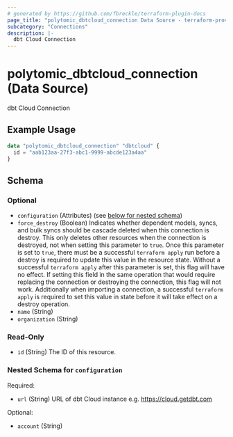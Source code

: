 ```yaml
---
# generated by https://github.com/fbreckle/terraform-plugin-docs
page_title: "polytomic_dbtcloud_connection Data Source - terraform-provider-polytomic"
subcategory: "Connections"
description: |-
  dbt Cloud Connection
---
```


# polytomic_dbtcloud_connection (Data Source)

dbt Cloud Connection

## Example Usage

```terraform
data "polytomic_dbtcloud_connection" "dbtcloud" {
  id = "aab123aa-27f3-abc1-9999-abcde123a4aa"
}
```

<!-- schema generated by tfplugindocs -->
## Schema

### Optional

- `configuration` (Attributes) (see [below for nested schema](#nestedatt--configuration))
- `force_destroy` (Boolean) Indicates whether dependent models, syncs, and bulk syncs should be cascade deleted when this connection is destroy. This only deletes other resources when the connection is destroyed, not when setting this parameter to `true`. Once this parameter is set to `true`, there must be a successful `terraform apply` run before a destroy is required to update this value in the resource state. Without a successful `terraform apply` after this parameter is set, this flag will have no effect. If setting this field in the same operation that would require replacing the connection or destroying the connection, this flag will not work. Additionally when importing a connection, a successful `terraform apply` is required to set this value in state before it will take effect on a destroy operation.
- `name` (String)
- `organization` (String)

### Read-Only

- `id` (String) The ID of this resource.

<a id="nestedatt--configuration"></a>
### Nested Schema for `configuration`

Required:

- `url` (String) URL of dbt Cloud instance e.g. https://cloud.getdbt.com

Optional:

- `account` (String)


